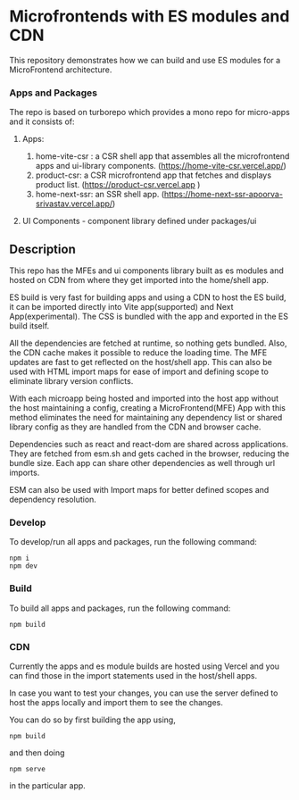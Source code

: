 # Microfrontends with ES modules and CDN

This repository demonstrates how we can build and use ES modules for a MicroFrontend architecture.

### Apps and Packages

The repo is based on turborepo which provides a mono repo for micro-apps and it consists of: 

1. Apps:
     1. home-vite-csr : a CSR shell app that assembles all the microfrontend apps and ui-library components. (https://home-vite-csr.vercel.app/)
     2. product-csr: a CSR microfrontend app that fetches and displays product list. (https://product-csr.vercel.app )
     3. home-next-ssr: an SSR shell app. (https://home-next-ssr-apoorva-srivastav.vercel.app/)
  
2. UI Components - component library defined under packages/ui


## Description
This repo has the MFEs and ui components library built as es modules and hosted on CDN from where they get imported into the home/shell app.

ES build is very fast for building apps and using a CDN to host the ES build, it can be imported directly into Vite app(supported) and Next App(experimental). The CSS is bundled with the app and exported in the ES build itself.

All the dependencies are fetched at runtime, so nothing gets bundled. Also, the CDN cache makes it possible to reduce the loading time. The MFE updates are fast to get reflected on the host/shell app. This can also be used with HTML import maps for ease of import and defining scope to eliminate library version conflicts.

With each microapp being hosted and imported into the host app without the host maintaining a config, creating a MicroFrontend(MFE) App with this method eliminates the need for maintaining any dependency list or shared library config as they are handled from the CDN and browser cache.

Dependencies such as react and react-dom are shared across applications. They are fetched from esm.sh and gets cached in the browser, reducing the bundle size. Each app can share other dependencies as well through url imports.

ESM can also be used with Import maps for better defined scopes and dependency resolution. 

### Develop

To develop/run all apps and packages, run the following command:

```
npm i
npm dev
```

### Build

To build all apps and packages, run the following command:

```
npm build
```

### CDN

Currently the apps and es module builds are hosted using Vercel and you can find those in the import statements used in the host/shell apps.

In case you want to test your changes, you can use the server defined to host the apps locally and import them to see the changes.

You can do so by first building the app using,

```
npm build
```

 and then doing 
 ```
 npm serve
 ```

in the particular app.
